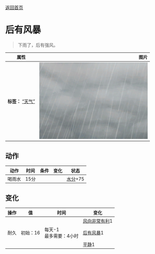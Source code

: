 [返回首页](index.md)  
# 后有风暴  
> 下雨了，后有强风。  
  
  属性  |   图片   
 ----  |  ----:   
 **标签：**	[“天气”](tag_Weather.md)  |  ![](Sprite/WeatherHeavyRain_0.png)   
  
## 动作  
动作  |  时间  |  条件  |  变化  |  状态  
----  |  ----  |  ----  |  ----  |  ----  
喝雨水  |  15分  |    |    |  [水分](Hydration.md)+75  
## 变化  
操作  |  值  |  时间  |  变化  
----  |  ----  |  ----  |  ----  
耐久  |  初始：16  |  每天-1<br>最多需要：4小时  |  [风向非常有利](OpenSea_VeryFavourable.md)1 <br><br>[后有风暴](OpenSea_StormBehind.md)1 <br><br>[平静](OpenSea_Calm.md)1   
